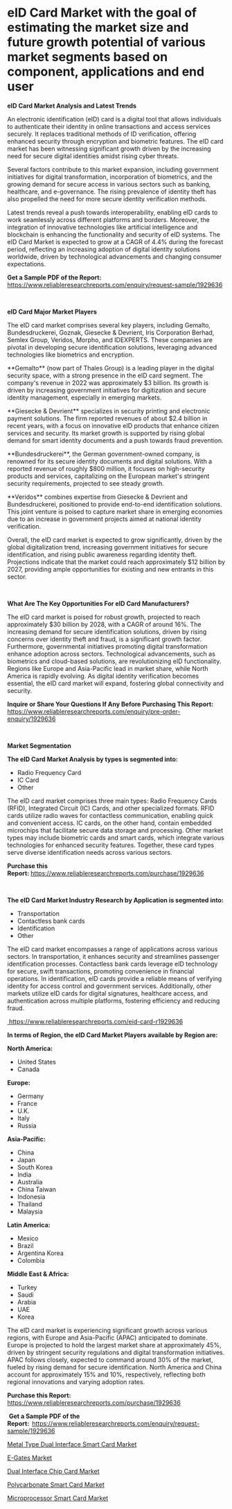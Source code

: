 <p><h1>eID Card Market with the goal of estimating the market size and future growth potential of various market segments based on component, applications and end user</h1></p><p><strong>eID Card Market Analysis and Latest Trends</strong></p>
<p><p>An electronic identification (eID) card is a digital tool that allows individuals to authenticate their identity in online transactions and access services securely. It replaces traditional methods of ID verification, offering enhanced security through encryption and biometric features. The eID card market has been witnessing significant growth driven by the increasing need for secure digital identities amidst rising cyber threats.</p><p>Several factors contribute to this market expansion, including government initiatives for digital transformation, incorporation of biometrics, and the growing demand for secure access in various sectors such as banking, healthcare, and e-governance. The rising prevalence of identity theft has also propelled the need for more secure identity verification methods.</p><p>Latest trends reveal a push towards interoperability, enabling eID cards to work seamlessly across different platforms and borders. Moreover, the integration of innovative technologies like artificial intelligence and blockchain is enhancing the functionality and security of eID systems. The eID Card Market is expected to grow at a CAGR of 4.4% during the forecast period, reflecting an increasing adoption of digital identity solutions worldwide, driven by technological advancements and changing consumer expectations.</p></p>
<p><strong>Get a Sample PDF of the Report:&nbsp;</strong> <a href="https://www.reliableresearchreports.com/enquiry/request-sample/1929636?utm_campaign=7&utm_medium=2&utm_source=Github&utm_content=ia&utm_term=16012025&utm_id=eid-card">https://www.reliableresearchreports.com/enquiry/request-sample/1929636</a></p>
<p>&nbsp;</p>
<p><strong>eID Card Major Market Players</strong></p>
<p><p>The eID card market comprises several key players, including Gemalto, Bundesdruckerei, Goznak, Giesecke & Devrient, Iris Corporation Berhad, Semlex Group, Veridos, Morpho, and IDEXPERTS. These companies are pivotal in developing secure identification solutions, leveraging advanced technologies like biometrics and encryption.</p><p>**Gemalto** (now part of Thales Group) is a leading player in the digital security space, with a strong presence in the eID card segment. The company's revenue in 2022 was approximately $3 billion. Its growth is driven by increasing government initiatives for digitization and secure identity management, especially in emerging markets.</p><p>**Giesecke & Devrient** specializes in security printing and electronic payment solutions. The firm reported revenues of about $2.4 billion in recent years, with a focus on innovative eID products that enhance citizen services and security. Its market growth is supported by rising global demand for smart identity documents and a push towards fraud prevention.</p><p>**Bundesdruckerei**, the German government-owned company, is renowned for its secure identity documents and digital solutions. With a reported revenue of roughly $800 million, it focuses on high-security products and services, capitalizing on the European market's stringent security requirements, projected to see steady growth.</p><p>**Veridos** combines expertise from Giesecke & Devrient and Bundesdruckerei, positioned to provide end-to-end identification solutions. This joint venture is poised to capture market share in emerging economies due to an increase in government projects aimed at national identity verification.</p><p>Overall, the eID card market is expected to grow significantly, driven by the global digitalization trend, increasing government initiatives for secure identification, and rising public awareness regarding identity theft. Projections indicate that the market could reach approximately $12 billion by 2027, providing ample opportunities for existing and new entrants in this sector.</p></p>
<p>&nbsp;</p>
<p><strong>What Are The Key Opportunities For eID Card Manufacturers?</strong></p>
<p><p>The eID card market is poised for robust growth, projected to reach approximately $30 billion by 2028, with a CAGR of around 16%. The increasing demand for secure identification solutions, driven by rising concerns over identity theft and fraud, is a significant growth factor. Furthermore, governmental initiatives promoting digital transformation enhance adoption across sectors. Technological advancements, such as biometrics and cloud-based solutions, are revolutionizing eID functionality. Regions like Europe and Asia-Pacific lead in market share, while North America is rapidly evolving. As digital identity verification becomes essential, the eID card market will expand, fostering global connectivity and security.</p></p>
<p><strong>Inquire or Share Your Questions If Any Before Purchasing This Report:</strong> <a href="https://www.reliableresearchreports.com/enquiry/pre-order-enquiry/1929636?utm_campaign=7&utm_medium=2&utm_source=Github&utm_content=ia&utm_term=16012025&utm_id=eid-card">https://www.reliableresearchreports.com/enquiry/pre-order-enquiry/1929636</a></p>
<p>&nbsp;</p>
<p><strong>Market Segmentation</strong></p>
<p><strong>The eID Card Market Analysis by types is segmented into:</strong></p>
<p><ul><li>Radio Frequency Card</li><li>IC Card</li><li>Other</li></ul></p>
<p><p>The eID card market comprises three main types: Radio Frequency Cards (RFID), Integrated Circuit (IC) Cards, and other specialized formats. RFID cards utilize radio waves for contactless communication, enabling quick and convenient access. IC cards, on the other hand, contain embedded microchips that facilitate secure data storage and processing. Other market types may include biometric cards and smart cards, which integrate various technologies for enhanced security features. Together, these card types serve diverse identification needs across various sectors.</p></p>
<p><strong>Purchase this Report:&nbsp;</strong><a href="https://www.reliableresearchreports.com/purchase/1929636?utm_campaign=7&utm_medium=2&utm_source=Github&utm_content=ia&utm_term=16012025&utm_id=eid-card">https://www.reliableresearchreports.com/purchase/1929636</a></p>
<p>&nbsp;</p>
<p><strong>The eID Card Market Industry Research by Application is segmented into:</strong></p>
<p><ul><li>Transportation</li><li>Contactless bank cards</li><li>Identification</li><li>Other</li></ul></p>
<p><p>The eID card market encompasses a range of applications across various sectors. In transportation, it enhances security and streamlines passenger identification processes. Contactless bank cards leverage eID technology for secure, swift transactions, promoting convenience in financial operations. In identification, eID cards provide a reliable means of verifying identity for access control and government services. Additionally, other markets utilize eID cards for digital signatures, healthcare access, and authentication across multiple platforms, fostering efficiency and reducing fraud.</p></p>
<p><a href="https://www.reliableresearchreports.com/eid-card-r1929636?utm_campaign=7&utm_medium=2&utm_source=Github&utm_content=ia&utm_term=16012025&utm_id=eid-card">&nbsp;https://www.reliableresearchreports.com/eid-card-r1929636</a></p>
<p><strong>In terms of Region, the eID Card Market Players available by Region are:</strong></p>
<p>
    <p> <strong> North America: </strong>
        <ul>
            <li>United States</li>
            <li>Canada</li>
        </ul>
        </p> 
    <p> <strong> Europe: </strong>
        <ul>
            <li>Germany</li>
            <li>France</li>
            <li>U.K.</li>
            <li>Italy</li>
            <li>Russia</li>
        </ul>
        </p> 
    <p> <strong> Asia-Pacific: </strong>
        <ul>
            <li>China</li>
            <li>Japan</li>
            <li>South Korea</li>
            <li>India</li>
            <li>Australia</li>
            <li>China Taiwan</li>
            <li>Indonesia</li>
            <li>Thailand</li>
            <li>Malaysia</li>
        </ul>
        </p> 
    <p> <strong> Latin America: </strong>
        <ul>
            <li>Mexico</li>
            <li>Brazil</li>
            <li>Argentina Korea</li>
            <li>Colombia</li>
        </ul>
        </p> 
    <p> <strong> Middle East & Africa: </strong>
        <ul>
            <li>Turkey</li>
            <li>Saudi</li>
            <li>Arabia</li>
            <li>UAE</li>
            <li>Korea</li>
        </ul>
    </p>
    </p>
<p><p>The eID card market is experiencing significant growth across various regions, with Europe and Asia-Pacific (APAC) anticipated to dominate. Europe is projected to hold the largest market share at approximately 45%, driven by stringent security regulations and digital transformation initiatives. APAC follows closely, expected to command around 30% of the market, fueled by rising demand for secure identification. North America and China account for approximately 15% and 10%, respectively, reflecting both regional innovations and varying adoption rates.</p></p>
<p><strong>Purchase this Report: </strong><a href="https://www.reliableresearchreports.com/purchase/1929636?utm_campaign=7&utm_medium=2&utm_source=Github&utm_content=ia&utm_term=16012025&utm_id=eid-card">https://www.reliableresearchreports.com/purchase/1929636</a></p>
<p>&nbsp;<strong>Get a Sample PDF of the Report:&nbsp;&nbsp;</strong><a href="https://www.reliableresearchreports.com/enquiry/request-sample/1929636?utm_campaign=7&utm_medium=2&utm_source=Github&utm_content=ia&utm_term=16012025&utm_id=eid-card">https://www.reliableresearchreports.com/enquiry/request-sample/1929636</a></p>
<p><strong></strong></p>
<p><p><a href="https://github.com/gullattedenna/Market-Research-Report-List-1/blob/main/metal-type-dual-interface-smart-card-market.md?utm_campaign=7&utm_medium=2&utm_source=Github&utm_content=ia&utm_term=16012025&utm_id=eid-card">Metal Type Dual Interface Smart Card Market</a></p><p><a href="https://github.com/AshrafKhan865/Market-Research-Report-List-1/blob/main/e-gates-market.md?utm_campaign=7&utm_medium=2&utm_source=Github&utm_content=ia&utm_term=16012025&utm_id=eid-card">E-Gates Market</a></p><p><a href="https://github.com/ilonaenterline65/Market-Research-Report-List-1/blob/main/dual-interface-chip-card-market.md?utm_campaign=7&utm_medium=2&utm_source=Github&utm_content=ia&utm_term=16012025&utm_id=eid-card">Dual Interface Chip Card Market</a></p><p><a href="https://github.com/bmorecock/Market-Research-Report-List-5/blob/main/polycarbonate-smart-card-market.md?utm_campaign=7&utm_medium=2&utm_source=Github&utm_content=ia&utm_term=16012025&utm_id=eid-card">Polycarbonate Smart Card Market</a></p><p><a href="https://github.com/chungwimbu4/Market-Research-Report-List-1/blob/main/microprocessor-smart-card-market.md?utm_campaign=7&utm_medium=2&utm_source=Github&utm_content=ia&utm_term=16012025&utm_id=eid-card">Microprocessor Smart Card Market</a></p></p>